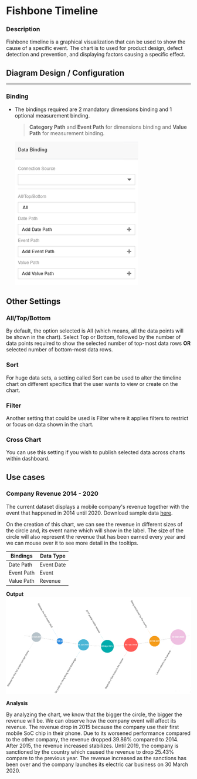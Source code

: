 # Fishbone Timeline
### Description

Fishbone timeline is a graphical visualization that can be used to show the cause of a specific event. The chart is to used for product design, defect detection and prevention, and displaying factors causing a specific effect.

## Diagram Design / Configuration
---
### Binding
- The bindings required are 2 mandatory dimensions binding and 1 optional measurement binding.
	>**Category Path** and **Event Path** for dimensions binding and **Value Path** for measurement binding.
	
	![Data-Binding](./images/fishbone-timeline/Data-Binding.png)
    
## Other Settings

### All/Top/Bottom

By default, the option selected is All (which means, all the data points will be shown in the chart). Select Top or Bottom, followed by the number of data points required to show the selected number of top-most data rows **OR** selected number of bottom-most data rows.

### Sort

For huge data sets, a setting called Sort can be used to alter the timeline chart on different specifics that the user wants to view or create on the chart.

### Filter

Another setting that could be used is Filter where it applies filters to restrict or focus on data shown in the chart.

### Cross Chart
You can use this setting if you wish to publish selected data across charts within dashboard.

## Use cases

### Company Revenue 2014 - 2020
The current dataset displays a mobile company's revenue together with the event that happened in 2014 until 2020. Download sample data [here](./sample-data/fishbone-timeline/mobile_company_revenue.xlsx).

On the creation of this chart, we can see the revenue in different sizes of the circle and, its event name which will show in the label. The size of the circle will also represent the revenue that has been earned every year and we can mouse over it to see more detail in the tooltips.

|Bindings |Data Type|
|---|---|
|Date Path|Event Date|
|Event Path|Event|
|Value Path|Revenue|

**Output**
![use_case_1](./images/fishbone-timeline/use_case1.png)

 **Analysis**

By analyzing the chart, we know that the bigger the circle, the bigger the revenue will be. We can observe how the company event will affect its revenue. The revenue drop in 2015 because the company use their first mobile SoC chip in their phone. Due to its worsened performance compared to the other company, the revenue dropped 39.86% compared to 2014. After 2015, the revenue increased stabilizes. Until 2019, the company is sanctioned by the country which caused the revenue to drop 25.43% compare to the previous year. The revenue increased as the sanctions has been over and the company launches its electric car business on 30 March 2020.
